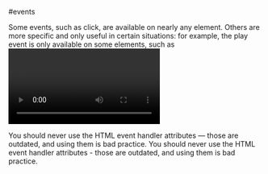 
#events 


Some events, such as click, are available on nearly any element. Others are more specific and only useful in certain situations: 
 for example, the play event is only available on some elements, such as <video>.
Some events, such as click, are available on nearly any element.Others are more specifc and only useful in certain situations:
for example, the  play event is only available on some elements,such as <video>.
Finally, many common server configurations will disallow inline JavaScript, as a security measure.

You should never use the HTML event handler attributes — those are outdated, and using them is bad practice.
You should never use the HTML event handler attributes - those are outdated, and using them is bad practice.
